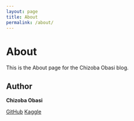 ```yaml
---
layout: page
title: About
permalink: /about/
---
```


# About

This is the About page for the Chizoba Obasi blog.

## Author

**Chizoba Obasi**

[GitHub](https://github.com/chizkidd)
[Kaggle](https://www.kaggle.com/chizkidd)
